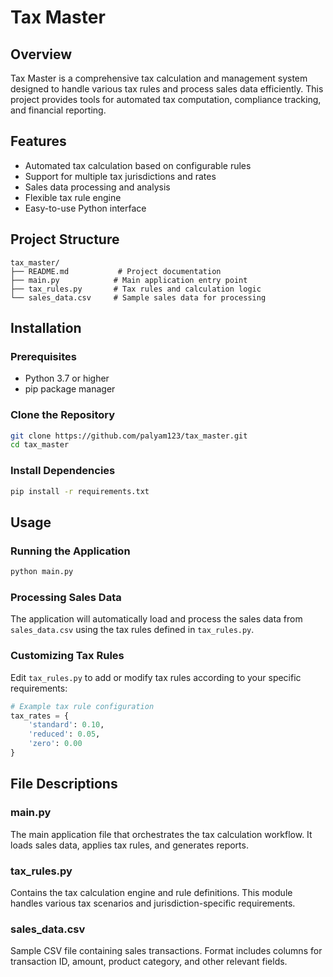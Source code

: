 # Tax Master

## Overview
Tax Master is a comprehensive tax calculation and management system designed to handle various tax rules and process sales data efficiently. This project provides tools for automated tax computation, compliance tracking, and financial reporting.

## Features
- Automated tax calculation based on configurable rules
- Support for multiple tax jurisdictions and rates
- Sales data processing and analysis
- Flexible tax rule engine
- Easy-to-use Python interface

## Project Structure
```
tax_master/
├── README.md           # Project documentation
├── main.py            # Main application entry point
├── tax_rules.py       # Tax rules and calculation logic
└── sales_data.csv     # Sample sales data for processing
```

## Installation

### Prerequisites
- Python 3.7 or higher
- pip package manager

### Clone the Repository
```bash
git clone https://github.com/palyam123/tax_master.git
cd tax_master
```

### Install Dependencies
```bash
pip install -r requirements.txt
```

## Usage

### Running the Application
```bash
python main.py
```

### Processing Sales Data
The application will automatically load and process the sales data from `sales_data.csv` using the tax rules defined in `tax_rules.py`.

### Customizing Tax Rules
Edit `tax_rules.py` to add or modify tax rules according to your specific requirements:
```python
# Example tax rule configuration
tax_rates = {
    'standard': 0.10,
    'reduced': 0.05,
    'zero': 0.00
}
```

## File Descriptions

### main.py
The main application file that orchestrates the tax calculation workflow. It loads sales data, applies tax rules, and generates reports.

### tax_rules.py
Contains the tax calculation engine and rule definitions. This module handles various tax scenarios and jurisdiction-specific requirements.

### sales_data.csv
Sample CSV file containing sales transactions. Format includes columns for transaction ID, amount, product category, and other relevant fields.

